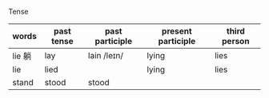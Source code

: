 Tense

| words          | past tense    | past participle | present participle | third person |
| -------------- | --------------| --------------  | -----------------  | ------------ |
| lie 躺         | lay           |  lain /leɪn/    | lying              | lies         |
| lie            | lied          |                 | lying              | lies         |
| stand          | stood         |  stood          |                    |              |